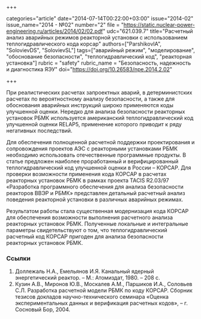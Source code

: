 +++

categories="article"
date="2014-07-14T00:22:00+03:00"
issue="2014-02"
issue_name="2014 - №02"
number="2"
file = "https://static.nuclear-power-engineering.ru/articles/2014/02/02.pdf"
udc="621.039.7"
title="Расчетный анализ аварийных режимов реакторной установки с использованием теплогидравлического кода корсар"
authors=["ParshikovIA", "SolovievDS", "SolovievSL"]
tags=["аварийный режим", "моделирование", "обоснование безопасности", "теплогидравлический код", "реакторная установка"]
rubric = "safety"
rubric_name = "Безопасность, надежность и диагностика ЯЭУ"
doi="https://doi.org/10.26583/npe.2014.2.02"

+++

При реалистических расчетах запроектных аварий, в детерминистских расчетах по вероятностному анализу безопасности, а также для обоснования аварийных инструкций широко применяются коды улучшенной оценки. Нередко для анализа безопасности реакторных установок РБМК используется американский теплогидравлический код улучшенной оценки RELAP5, применение которого приводит к ряду негативных последствий.

Для обеспечения полноценной расчетной поддержки проектирования и сопровождения проектов АЭС с реакторными установками РБМК необходимо использовать отечественные программные продукты. В статье предложен наиболее проработанный и верифицированный теплогидравлический код улучшенной оценки в России – КОРСАР. Для проверки возможности применения кода КОРСАР в расчетах реакторных установок РБМК в рамках проекта TACIS R2.03/97 «Разработка программного обеспечения для анализа безопасности реакторов ВВЭР и РБМК» представлен детальный расчетный анализ поведения реакторной установки в различных аварийных режимах.

Результатом работы стала существенная модернизация кода КОРСАР для обеспечения возможности выполнения расчетного анализа реакторных установок РБМК. Полученные локальные и интегральные параметры свидетельствуют о том, что теплогидравлический расчетный код КОРСАР пригоден для анализа безопасности реакторных установок РБМК.

### Ссылки

1. Доллежаль Н.А., Емельянов И.Я. Канальный ядерный энергетический реактор. – М.: Атомиздат, 1980. – 208 с.
2. Кузин А.В., Миронов Ю.В., Москалев А.М., Паршиков И.А., Соловьев С.Л. Разработка расчетной модели РБМК по коду КОРСАР. Сборник тезисов докладов научно-технического семинара «Оценка экспериментальных данных и верификация расчетных кодов», – г. Сосновый Бор, 2004.